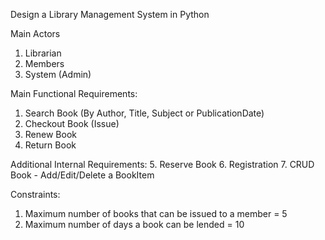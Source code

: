 Design a Library Management System in Python

Main Actors
1. Librarian
2. Members
3. System (Admin)

Main Functional Requirements:
1. Search Book (By Author, Title, Subject or PublicationDate)
2. Checkout Book (Issue)
3. Renew Book
4. Return Book

Additional Internal Requirements:
5. Reserve Book
6. Registration
7. CRUD Book - Add/Edit/Delete a BookItem

Constraints:
1. Maximum number of books that can be issued to a member = 5
2. Maximum number of days a book can be lended = 10

